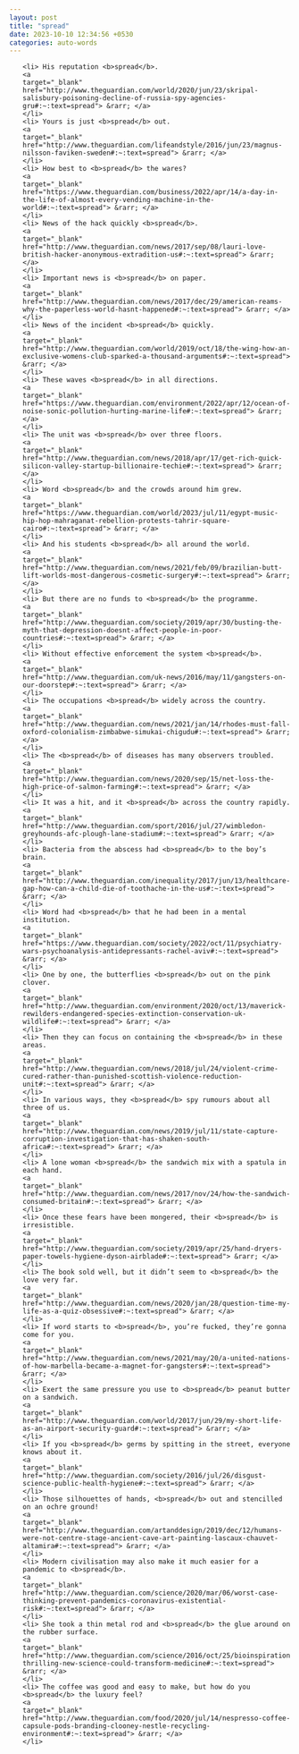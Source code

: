 ```yaml
---
layout: post
title: "spread"
date: 2023-10-10 12:34:56 +0530
categories: auto-words
---
```

<ol>

    <li> His reputation <b>spread</b>.
    <a 
    target="_blank" 
    href="http://www.theguardian.com/world/2020/jun/23/skripal-salisbury-poisoning-decline-of-russia-spy-agencies-gru#:~:text=spread"> &rarr; </a>
    </li>
    <li> Yours is just <b>spread</b> out.
    <a 
    target="_blank" 
    href="http://www.theguardian.com/lifeandstyle/2016/jun/23/magnus-nilsson-faviken-sweden#:~:text=spread"> &rarr; </a>
    </li>
    <li> How best to <b>spread</b> the wares?
    <a 
    target="_blank" 
    href="https://www.theguardian.com/business/2022/apr/14/a-day-in-the-life-of-almost-every-vending-machine-in-the-world#:~:text=spread"> &rarr; </a>
    </li>
    <li> News of the hack quickly <b>spread</b>.
    <a 
    target="_blank" 
    href="http://www.theguardian.com/news/2017/sep/08/lauri-love-british-hacker-anonymous-extradition-us#:~:text=spread"> &rarr; </a>
    </li>
    <li> Important news is <b>spread</b> on paper.
    <a 
    target="_blank" 
    href="http://www.theguardian.com/news/2017/dec/29/american-reams-why-the-paperless-world-hasnt-happened#:~:text=spread"> &rarr; </a>
    </li>
    <li> News of the incident <b>spread</b> quickly.
    <a 
    target="_blank" 
    href="http://www.theguardian.com/world/2019/oct/18/the-wing-how-an-exclusive-womens-club-sparked-a-thousand-arguments#:~:text=spread"> &rarr; </a>
    </li>
    <li> These waves <b>spread</b> in all directions.
    <a 
    target="_blank" 
    href="https://www.theguardian.com/environment/2022/apr/12/ocean-of-noise-sonic-pollution-hurting-marine-life#:~:text=spread"> &rarr; </a>
    </li>
    <li> The unit was <b>spread</b> over three floors.
    <a 
    target="_blank" 
    href="http://www.theguardian.com/news/2018/apr/17/get-rich-quick-silicon-valley-startup-billionaire-techie#:~:text=spread"> &rarr; </a>
    </li>
    <li> Word <b>spread</b> and the crowds around him grew.
    <a 
    target="_blank" 
    href="https://www.theguardian.com/world/2023/jul/11/egypt-music-hip-hop-mahraganat-rebellion-protests-tahrir-square-cairo#:~:text=spread"> &rarr; </a>
    </li>
    <li> And his students <b>spread</b> all around the world.
    <a 
    target="_blank" 
    href="http://www.theguardian.com/news/2021/feb/09/brazilian-butt-lift-worlds-most-dangerous-cosmetic-surgery#:~:text=spread"> &rarr; </a>
    </li>
    <li> But there are no funds to <b>spread</b> the programme.
    <a 
    target="_blank" 
    href="http://www.theguardian.com/society/2019/apr/30/busting-the-myth-that-depression-doesnt-affect-people-in-poor-countries#:~:text=spread"> &rarr; </a>
    </li>
    <li> Without effective enforcement the system <b>spread</b>.
    <a 
    target="_blank" 
    href="http://www.theguardian.com/uk-news/2016/may/11/gangsters-on-our-doorstep#:~:text=spread"> &rarr; </a>
    </li>
    <li> The occupations <b>spread</b> widely across the country.
    <a 
    target="_blank" 
    href="http://www.theguardian.com/news/2021/jan/14/rhodes-must-fall-oxford-colonialism-zimbabwe-simukai-chigudu#:~:text=spread"> &rarr; </a>
    </li>
    <li> The <b>spread</b> of diseases has many observers troubled.
    <a 
    target="_blank" 
    href="http://www.theguardian.com/news/2020/sep/15/net-loss-the-high-price-of-salmon-farming#:~:text=spread"> &rarr; </a>
    </li>
    <li> It was a hit, and it <b>spread</b> across the country rapidly.
    <a 
    target="_blank" 
    href="http://www.theguardian.com/sport/2016/jul/27/wimbledon-greyhounds-afc-plough-lane-stadium#:~:text=spread"> &rarr; </a>
    </li>
    <li> Bacteria from the abscess had <b>spread</b> to the boy’s brain.
    <a 
    target="_blank" 
    href="http://www.theguardian.com/inequality/2017/jun/13/healthcare-gap-how-can-a-child-die-of-toothache-in-the-us#:~:text=spread"> &rarr; </a>
    </li>
    <li> Word had <b>spread</b> that he had been in a mental institution.
    <a 
    target="_blank" 
    href="https://www.theguardian.com/society/2022/oct/11/psychiatry-wars-psychoanalysis-antidepressants-rachel-aviv#:~:text=spread"> &rarr; </a>
    </li>
    <li> One by one, the butterflies <b>spread</b> out on the pink clover.
    <a 
    target="_blank" 
    href="http://www.theguardian.com/environment/2020/oct/13/maverick-rewilders-endangered-species-extinction-conservation-uk-wildlife#:~:text=spread"> &rarr; </a>
    </li>
    <li> Then they can focus on containing the <b>spread</b> in these areas.
    <a 
    target="_blank" 
    href="http://www.theguardian.com/news/2018/jul/24/violent-crime-cured-rather-than-punished-scottish-violence-reduction-unit#:~:text=spread"> &rarr; </a>
    </li>
    <li> In various ways, they <b>spread</b> spy rumours about all three of us.
    <a 
    target="_blank" 
    href="http://www.theguardian.com/news/2019/jul/11/state-capture-corruption-investigation-that-has-shaken-south-africa#:~:text=spread"> &rarr; </a>
    </li>
    <li> A lone woman <b>spread</b> the sandwich mix with a spatula in each hand.
    <a 
    target="_blank" 
    href="http://www.theguardian.com/news/2017/nov/24/how-the-sandwich-consumed-britain#:~:text=spread"> &rarr; </a>
    </li>
    <li> Once these fears have been mongered, their <b>spread</b> is irresistible.
    <a 
    target="_blank" 
    href="http://www.theguardian.com/society/2019/apr/25/hand-dryers-paper-towels-hygiene-dyson-airblade#:~:text=spread"> &rarr; </a>
    </li>
    <li> The book sold well, but it didn’t seem to <b>spread</b> the love very far.
    <a 
    target="_blank" 
    href="http://www.theguardian.com/news/2020/jan/28/question-time-my-life-as-a-quiz-obsessive#:~:text=spread"> &rarr; </a>
    </li>
    <li> If word starts to <b>spread</b>, you’re fucked, they’re gonna come for you.
    <a 
    target="_blank" 
    href="http://www.theguardian.com/news/2021/may/20/a-united-nations-of-how-marbella-became-a-magnet-for-gangsters#:~:text=spread"> &rarr; </a>
    </li>
    <li> Exert the same pressure you use to <b>spread</b> peanut butter on a sandwich.
    <a 
    target="_blank" 
    href="http://www.theguardian.com/world/2017/jun/29/my-short-life-as-an-airport-security-guard#:~:text=spread"> &rarr; </a>
    </li>
    <li> If you <b>spread</b> germs by spitting in the street, everyone knows about it.
    <a 
    target="_blank" 
    href="http://www.theguardian.com/society/2016/jul/26/disgust-science-public-health-hygiene#:~:text=spread"> &rarr; </a>
    </li>
    <li> Those silhouettes of hands, <b>spread</b> out and stencilled on an ochre ground!
    <a 
    target="_blank" 
    href="http://www.theguardian.com/artanddesign/2019/dec/12/humans-were-not-centre-stage-ancient-cave-art-painting-lascaux-chauvet-altamira#:~:text=spread"> &rarr; </a>
    </li>
    <li> Modern civilisation may also make it much easier for a pandemic to <b>spread</b>.
    <a 
    target="_blank" 
    href="http://www.theguardian.com/science/2020/mar/06/worst-case-thinking-prevent-pandemics-coronavirus-existential-risk#:~:text=spread"> &rarr; </a>
    </li>
    <li> She took a thin metal rod and <b>spread</b> the glue around on the rubber surface.
    <a 
    target="_blank" 
    href="http://www.theguardian.com/science/2016/oct/25/bioinspiration-thrilling-new-science-could-transform-medicine#:~:text=spread"> &rarr; </a>
    </li>
    <li> The coffee was good and easy to make, but how do you <b>spread</b> the luxury feel?
    <a 
    target="_blank" 
    href="http://www.theguardian.com/food/2020/jul/14/nespresso-coffee-capsule-pods-branding-clooney-nestle-recycling-environment#:~:text=spread"> &rarr; </a>
    </li>